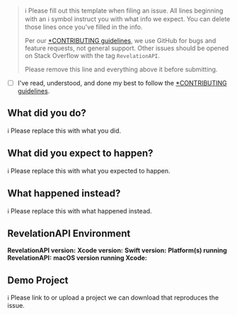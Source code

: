 > ℹ Please fill out this template when filing an issue.
> All lines beginning with an ℹ symbol instruct you with what info we expect. You can delete those lines once you've filled in the info.
>
> Per our [*CONTRIBUTING guidelines](https://github.com/RahulKatariya/RevelationAPI/blob/master/CONTRIBUTING.md), we use GitHub for
> bugs and feature requests, not general support. Other issues should be opened on Stack Overflow with the tag `RevelationAPI`.
>
> Please remove this line and everything above it before submitting.

* [ ] I've read, understood, and done my best to follow the [*CONTRIBUTING guidelines](https://github.com/RahulKatariya/RevelationAPI/blob/master/CONTRIBUTING.md).

## What did you do?

ℹ Please replace this with what you did.

## What did you expect to happen?

ℹ Please replace this with what you expected to happen.

## What happened instead?

ℹ Please replace this with what happened instead.

## RevelationAPI Environment

**RevelationAPI version:**
**Xcode version:**
**Swift version:**
**Platform(s) running RevelationAPI:**
**macOS version running Xcode:**

## Demo Project

ℹ Please link to or upload a project we can download that reproduces the issue.
